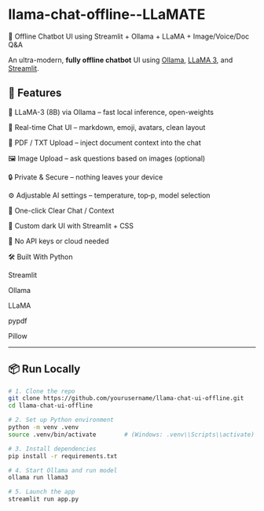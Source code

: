 # llama-chat-offline--LLaMATE
💬 Offline Chatbot UI using Streamlit + Ollama + LLaMA + Image/Voice/Doc Q&amp;A

An ultra-modern, **fully offline chatbot** UI using [Ollama](https://ollama.com), [LLaMA 3](https://ollama.com/library/llama3), and [Streamlit](https://streamlit.io).

## 🚀 Features

🧠 LLaMA-3 (8B) via Ollama – fast local inference, open-weights

💬 Real-time Chat UI – markdown, emoji, avatars, clean layout

📄 PDF / TXT Upload – inject document context into the chat

🖼️ Image Upload – ask questions based on images (optional)

🔒 Private & Secure – nothing leaves your device

⚙️ Adjustable AI settings – temperature, top‑p, model selection

🧹 One-click Clear Chat / Context

🎨 Custom dark UI with Streamlit + CSS

🚫 No API keys or cloud needed

🛠️ Built With
Python

Streamlit

Ollama

LLaMA

pypdf

Pillow


---

## 📦 Run Locally

```bash
# 1. Clone the repo
git clone https://github.com/yourusername/llama-chat-ui-offline.git
cd llama-chat-ui-offline

# 2. Set up Python environment
python -m venv .venv
source .venv/bin/activate        # (Windows: .venv\\Scripts\\activate)

# 3. Install dependencies
pip install -r requirements.txt

# 4. Start Ollama and run model
ollama run llama3

# 5. Launch the app
streamlit run app.py

